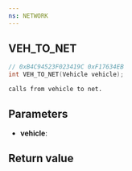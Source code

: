 ```yaml
---
ns: NETWORK
---
```

## VEH_TO_NET

```c
// 0xB4C94523F023419C 0xF17634EB
int VEH_TO_NET(Vehicle vehicle);
```

```
calls from vehicle to net.  
```

## Parameters
* **vehicle**: 

## Return value
